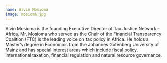 ```yaml
---
name: Alvin Mosioma
image: mosioma.jpg
---
```

Alvin Mosioma is the founding Executive Director of Tax Justice Network – Africa. Mr. Mosioma who served as the Chair of the Financial Transparency Coalition (FTC) is the leading voice on tax policy in Africa. He holds a Master’s degree in Economics from the Johannes Gutenberg University of Mainz and has special interest areas which include fiscal policy, international taxation, financial regulation and natural resource governance.